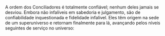 ﻿A ordem dos Conciliadores é totalmente confiável; nenhum deles jamais se desviou. Embora não infalíveis em sabedoria e julgamento, são de confiabilidade inquestionada e fidelidade infalível. Eles têm origem na sede de um superuniverso e retornam finalmente para lá, avançando pelos níveis seguintes de serviço no universo: